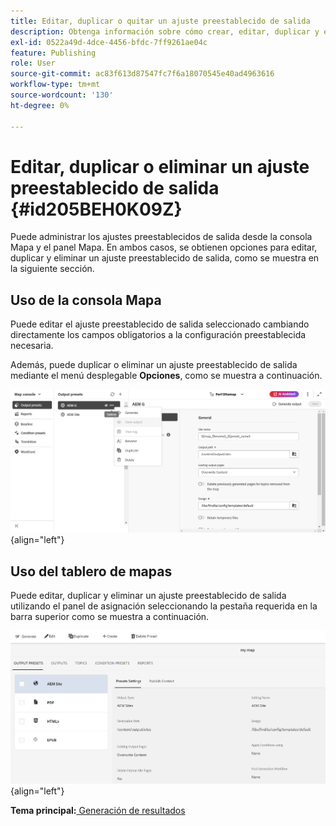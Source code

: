 ```yaml
---
title: Editar, duplicar o quitar un ajuste preestablecido de salida
description: Obtenga información sobre cómo crear, editar, duplicar y eliminar un ajuste preestablecido de salida personalizado en AEM Guides.
exl-id: 0522a49d-4dce-4456-bfdc-7ff9261ae04c
feature: Publishing
role: User
source-git-commit: ac83f613d87547fc7f6a18070545e40ad4963616
workflow-type: tm+mt
source-wordcount: '130'
ht-degree: 0%

---
```


# Editar, duplicar o eliminar un ajuste preestablecido de salida {#id205BEH0K09Z}

Puede administrar los ajustes preestablecidos de salida desde la consola Mapa y el panel Mapa. En ambos casos, se obtienen opciones para editar, duplicar y eliminar un ajuste preestablecido de salida, como se muestra en la siguiente sección.

## Uso de la consola Mapa

Puede editar el ajuste preestablecido de salida seleccionado cambiando directamente los campos obligatorios a la configuración preestablecida necesaria.

Además, puede duplicar o eliminar un ajuste preestablecido de salida mediante el menú desplegable **Opciones**, como se muestra a continuación.


![](images/delete-preset-map-console.png){align="left"}


## Uso del tablero de mapas

Puede editar, duplicar y eliminar un ajuste preestablecido de salida utilizando el panel de asignación seleccionando la pestaña requerida en la barra superior como se muestra a continuación.

![](images/create-new-preset-map-dashboard-new.png){align="left"}



**Tema principal:**[ Generación de resultados](generate-output.md)
